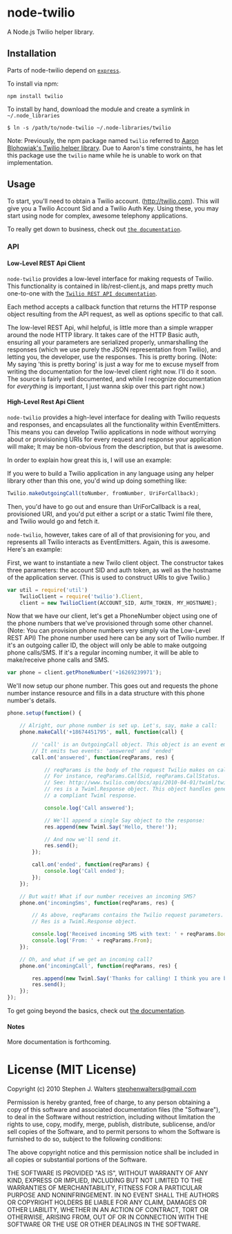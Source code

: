 # node-twilio

A Node.js Twilio helper library.

## Installation

Parts of node-twilio depend on [`express`](http://expressjs.com).

To install via npm:

    npm install twilio

To install by hand, download the module and create a symlink in `~/.node_libraries`

    $ ln -s /path/to/node-twilio ~/.node-libraries/twilio

Note: Previously, the npm package named `twilio` referred to
[Aaron Blohowiak's Twilio helper library](http://github.com/aaronblohowiak/Twilio-Node).
Due to Aaron's time constraints, he has let this package use the `twilio` name while he is
unable to work on that implementation.

## Usage

To start, you'll need to obtain a Twilio account. (http://twilio.com). This will give you a Twilio Account Sid and a Twilio Auth Key. Using these, you may start using node for complex, awesome telephony applications.

To really get down to business, check out [`the documentation`](https://github.com/sjwalter/node-twilio/wiki).

### API

#### Low-Level REST Api Client

`node-twilio` provides a low-level interface for making requests of Twilio. This functionality is contained in lib/rest-client.js, and maps pretty much one-to-one with the [`Twilio REST API documentation`](http://www.twilio.com/docs/api/2010-04-01/rest/).

Each method accepts a callback function that returns the HTTP response object resulting from the API request, as well as options specific to that call.

The low-level REST Api, whil helpful, is little more than a simple wrapper around the node HTTP library. It takes care of the HTTP Basic auth, ensuring all your parameters are serialized properly, unmarshalling the responses (which we use purely the JSON representation from Twilio), and letting you, the developer, use the responses. This is pretty boring. (Note: My saying 'this is pretty boring' is just a way for me to excuse myself from writing the documentation for the low-level client right now. I'll do it soon. The source is fairly well documented, and while I recognize documentation for *everything* is important, I just wanna skip over this part right now.)

#### High-Level Rest Api Client

`node-twilio` provides a high-level interface for dealing with Twilio requests and responses, and encapsulates all the functionality within EventEmitters. This means you can develop Twilio applications in node without worrying about or provisioning URIs for every request and response your application will make; It may be non-obvious from the description, but that is awesome.

In order to explain how great this is, I will use an example:

If you were to build a Twilio application in any language using any helper library other than this one, you'd wind up doing something like:

```javascript
Twilio.makeOutgoingCall(toNumber, fromNumber, UriForCallback);
```

Then, you'd have to go out and ensure than UriForCallback is a real, provisioned URI, and you'd put either a script or a static Twiml file there, and Twilio would go and fetch it.

`node-twilio`, however, takes care of all of that provisioning for you, and represents all Twilio interacts as EventEmitters. Again, this is awesome. Here's an example:

First, we want to instantiate a new Twilo client object.
The constructor takes three parameters: the account SID and auth token, as well as
the hostname of the application server. (This is used to construct URIs to give Twilio.)

```javascript
var util = require('util')
    TwilioClient = require('twilio').Client,
    client = new TwilioClient(ACCOUNT_SID, AUTH_TOKEN, MY_HOSTNAME);
```

Now that we have our client, let's get a PhoneNumber object using one of the
phone numbers that we've provisioned through some other channel.
(Note: You can provision phone numbers very simply via the Low-Level REST API)
The phone number used here can be any sort of Twilio number. If it's an outgoing
caller ID, the object will only be able to make outgoing phone calls/SMS. If it's
a regular incoming number, it will be able to make/receive phone calls and SMS.

```javascript
var phone = client.getPhoneNumber('+16269239971');
```

We'll now setup our phone number. This goes out and requests the phone number
instance resource and fills in a data structure with this phone number's details.

```javascript
phone.setup(function() {

    // Alright, our phone number is set up. Let's, say, make a call:
    phone.makeCall('+18674451795', null, function(call) {

        // 'call' is an OutgoingCall object. This object is an event emitter.
        // It emits two events: 'answered' and 'ended'
        call.on('answered', function(reqParams, res) {

            // reqParams is the body of the request Twilio makes on call pickup.
            // For instance, reqParams.CallSid, reqParams.CallStatus.
            // See: http://www.twilio.com/docs/api/2010-04-01/twiml/twilio_request
            // res is a Twiml.Response object. This object handles generating
            // a compliant Twiml response.

            console.log('Call answered');

            // We'll append a single Say object to the response:
            res.append(new Twiml.Say('Hello, there!'));

            // And now we'll send it.
            res.send();
        });

        call.on('ended', function(reqParams) {
            console.log('Call ended');
        });
    });

    // But wait! What if our number receives an incoming SMS?
    phone.on('incomingSms', function(reqParams, res) {

        // As above, reqParams contains the Twilio request parameters.
        // Res is a Twiml.Response object.

        console.log('Received incoming SMS with text: ' + reqParams.Body);
        console.log('From: ' + reqParams.From);
    });

    // Oh, and what if we get an incoming call?
    phone.on('incomingCall', function(reqParams, res) {

        res.append(new Twiml.Say('Thanks for calling! I think you are beautiful!'));
        res.send();
    });
});
```

To get going beyond the basics, check out [the documentation](https://github.com/sjwalter/node-twilio/wiki).

#### Notes

More documentation is forthcoming.

# License (MIT License)

Copyright (c) 2010 Stephen J. Walters <stephenwalters@gmail.com>

Permission is hereby granted, free of charge, to any person obtaining a copy
of this software and associated documentation files (the "Software"), to deal
in the Software without restriction, including without limitation the rights
to use, copy, modify, merge, publish, distribute, sublicense, and/or sell
copies of the Software, and to permit persons to whom the Software is
furnished to do so, subject to the following conditions:

The above copyright notice and this permission notice shall be included in
all copies or substantial portions of the Software.

THE SOFTWARE IS PROVIDED "AS IS", WITHOUT WARRANTY OF ANY KIND, EXPRESS OR
IMPLIED, INCLUDING BUT NOT LIMITED TO THE WARRANTIES OF MERCHANTABILITY,
FITNESS FOR A PARTICULAR PURPOSE AND NONINFRINGEMENT. IN NO EVENT SHALL THE
AUTHORS OR COPYRIGHT HOLDERS BE LIABLE FOR ANY CLAIM, DAMAGES OR OTHER
LIABILITY, WHETHER IN AN ACTION OF CONTRACT, TORT OR OTHERWISE, ARISING FROM,
OUT OF OR IN CONNECTION WITH THE SOFTWARE OR THE USE OR OTHER DEALINGS IN
THE SOFTWARE.
